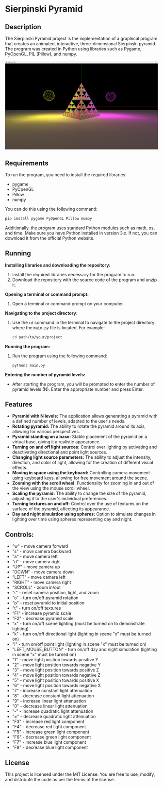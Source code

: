 # Sierpinski Pyramid

## Description
The Sierpinski Pyramid project is the implementation of a graphical program that creates an animated, interactive, three-dimensional Sierpinski pyramid. The program was created in Python using libraries such as Pygame, PyOpenGL, PIL (Pillow), and numpy.

<img width="1280" alt="image" src="Read-image\image-program.png">

## Requirements
To run the program, you need to install the required libraries:
- pygame
- PyOpenGL
- Pillow
- numpy

You can do this using the following command:
```bash
pip install pygame PyOpenGL Pillow numpy
```
Additionally, the program uses standard Python modules such as math, os, and time.
Make sure you have Python installed in version 3.x. If not, you can download it from the official Python website.

## Running
**Installing libraries and downloading the repository:**
1. Install the required libraries necessary for the program to run.
2. Download the repository with the source code of the program and unzip it.

**Opening a terminal or command prompt:**
1. Open a terminal or command prompt on your computer.

**Navigating to the project directory:**
1. Use the `cd` command in the terminal to navigate to the project directory where the `main.py` file is located. For example:
   ```bash
   cd path/to/your/project
   ```

**Running the program:**
1. Run the program using the following command:
   ```bash
   python3 main.py 
   ```

**Entering the number of pyramid levels:**
- After starting the program, you will be prompted to enter the number of pyramid levels (N). Enter the appropriate number and press Enter.

## Features
- **Pyramid with N levels:** The application allows generating a pyramid with a defined number of levels, adapted to the user's needs.
- **Rotating pyramid:** The ability to rotate the pyramid around its axis, allowing for various perspectives.
- **Pyramid standing on a base:** Stable placement of the pyramid on a virtual base, giving it a realistic appearance.
- **Turning on and off light sources:** Control over lighting by activating and deactivating directional and point light sources.
- **Changing light source parameters:** The ability to adjust the intensity, direction, and color of light, allowing for the creation of different visual effects.
- **Moving in space using the keyboard:** Controlling camera movement using keyboard keys, allowing for free movement around the scene.
- **Zooming with the scroll wheel:** Functionality for zooming in and out of the view using the mouse scroll wheel.
- **Scaling the pyramid:** The ability to change the size of the pyramid, adjusting it to the user's individual preferences.
- **Turning textures on and off:** Control over the use of textures on the surface of the pyramid, affecting its appearance.
- **Day and night simulation using spheres:** Option to simulate changes in lighting over time using spheres representing day and night.

## Controls:
- "w" - move camera forward
- "s" - move camera backward
- "a" - move camera left
- "d" - move camera right
- "UP" - move camera up
- "DOWN" - move camera down
- "LEFT" - move camera left
- "RIGHT" - move camera right
- "SCROLL" - zoom in/out
- "r" - reset camera position, light, and zoom
- "o" - turn on/off pyramid rotation
- "p" - reset pyramid to initial position
- "t" - turn on/off textures
- "F1" - increase pyramid scale
- "F2" - decrease pyramid scale
- "x" - turn on/off scene lighting (must be turned on to demonstrate lighting)
- "k" - turn on/off directional light (lighting in scene "x" must be turned on)
- "l" - turn on/off point light (lighting in scene "x" must be turned on)
- "LEFT_MOUSE_BUTTON" - turn on/off day and night simulation (lighting in scene "x" must be turned on)
- "1" - move light position towards positive Y
- "2" - move light position towards negative Y
- "3" - move light position towards positive Z
- "4" - move light position towards negative Z
- "5" - move light position towards positive X
- "6" - move light position towards negative X
- "7" - increase constant light attenuation
- "8" - decrease constant light attenuation
- "9" - increase linear light attenuation
- "0" - decrease linear light attenuation
- "-" - increase quadratic light attenuation
- "=" - decrease quadratic light attenuation
- "F3" - increase red light component
- "F4" - decrease red light component
- "F5" - increase green light component
- "F6" - decrease green light component
- "F7" - increase blue light component
- "F8" - decrease blue light component

## License 
This project is licensed under the MIT License. You are free to use, modify, and distribute the code as per
the terms of the license.